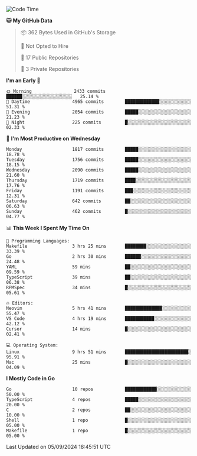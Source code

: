 <!--START_SECTION:waka-->
![Code Time](http://img.shields.io/badge/Code%20Time-862%20hrs%207%20mins-blue)

**🐱 My GitHub Data** 

> 📦 362 Bytes Used in GitHub's Storage 
 > 
> 🚫 Not Opted to Hire
 > 
> 📜 17 Public Repositories 
 > 
> 🔑 3 Private Repositories 
 > 
**I'm an Early 🐤** 

```text
🌞 Morning                2433 commits        ██████░░░░░░░░░░░░░░░░░░░   25.14 % 
🌆 Daytime                4965 commits        █████████████░░░░░░░░░░░░   51.31 % 
🌃 Evening                2054 commits        █████░░░░░░░░░░░░░░░░░░░░   21.23 % 
🌙 Night                  225 commits         █░░░░░░░░░░░░░░░░░░░░░░░░   02.33 % 
```
📅 **I'm Most Productive on Wednesday** 

```text
Monday                   1817 commits        █████░░░░░░░░░░░░░░░░░░░░   18.78 % 
Tuesday                  1756 commits        █████░░░░░░░░░░░░░░░░░░░░   18.15 % 
Wednesday                2090 commits        █████░░░░░░░░░░░░░░░░░░░░   21.60 % 
Thursday                 1719 commits        ████░░░░░░░░░░░░░░░░░░░░░   17.76 % 
Friday                   1191 commits        ███░░░░░░░░░░░░░░░░░░░░░░   12.31 % 
Saturday                 642 commits         ██░░░░░░░░░░░░░░░░░░░░░░░   06.63 % 
Sunday                   462 commits         █░░░░░░░░░░░░░░░░░░░░░░░░   04.77 % 
```


📊 **This Week I Spent My Time On** 

```text
💬 Programming Languages: 
Makefile                 3 hrs 25 mins       ████████░░░░░░░░░░░░░░░░░   33.39 % 
Go                       2 hrs 30 mins       ██████░░░░░░░░░░░░░░░░░░░   24.48 % 
YAML                     59 mins             ██░░░░░░░░░░░░░░░░░░░░░░░   09.59 % 
TypeScript               39 mins             ██░░░░░░░░░░░░░░░░░░░░░░░   06.38 % 
RPMSpec                  34 mins             █░░░░░░░░░░░░░░░░░░░░░░░░   05.61 % 

🔥 Editors: 
Neovim                   5 hrs 41 mins       ██████████████░░░░░░░░░░░   55.47 % 
VS Code                  4 hrs 19 mins       ███████████░░░░░░░░░░░░░░   42.12 % 
Cursor                   14 mins             █░░░░░░░░░░░░░░░░░░░░░░░░   02.41 % 

💻 Operating System: 
Linux                    9 hrs 51 mins       ████████████████████████░   95.91 % 
Mac                      25 mins             █░░░░░░░░░░░░░░░░░░░░░░░░   04.09 % 
```

**I Mostly Code in Go** 

```text
Go                       10 repos            ████████████░░░░░░░░░░░░░   50.00 % 
TypeScript               4 repos             █████░░░░░░░░░░░░░░░░░░░░   20.00 % 
C                        2 repos             ██░░░░░░░░░░░░░░░░░░░░░░░   10.00 % 
Shell                    1 repo              █░░░░░░░░░░░░░░░░░░░░░░░░   05.00 % 
Makefile                 1 repo              █░░░░░░░░░░░░░░░░░░░░░░░░   05.00 % 
```




 Last Updated on 05/09/2024 18:45:51 UTC
<!--END_SECTION:waka-->

